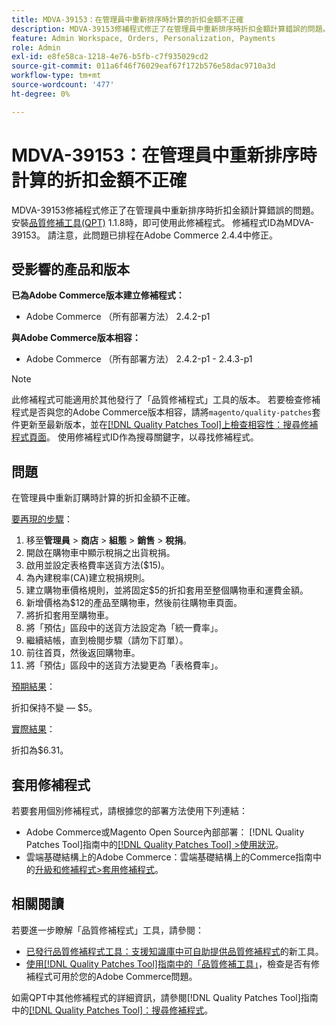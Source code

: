 ```yaml
---
title: MDVA-39153：在管理員中重新排序時計算的折扣金額不正確
description: MDVA-39153修補程式修正了在管理員中重新排序時折扣金額計算錯誤的問題。 安裝[Quality Patches Tool (QPT)](https://experienceleague.adobe.com/en/docs/commerce-operations/tools/quality-patches-tool/quality-patches-tool-to-self-serve-quality-patches) 1.1.8時，即可使用此修補程式。 修補程式ID為MDVA-39153。 請注意，此問題已排程在Adobe Commerce 2.4.4中修正。
feature: Admin Workspace, Orders, Personalization, Payments
role: Admin
exl-id: e8fe58ca-1218-4e76-b5fb-c7f935029cd2
source-git-commit: 011a6f46f76029eaf67f172b576e58dac9710a3d
workflow-type: tm+mt
source-wordcount: '477'
ht-degree: 0%

---
```


# MDVA-39153：在管理員中重新排序時計算的折扣金額不正確

MDVA-39153修補程式修正了在管理員中重新排序時折扣金額計算錯誤的問題。 安裝[品質修補工具(QPT)](https://experienceleague.adobe.com/en/docs/commerce-operations/tools/quality-patches-tool/quality-patches-tool-to-self-serve-quality-patches) 1.1.8時，即可使用此修補程式。 修補程式ID為MDVA-39153。 請注意，此問題已排程在Adobe Commerce 2.4.4中修正。

## 受影響的產品和版本

**已為Adobe Commerce版本建立修補程式：**

* Adobe Commerce （所有部署方法） 2.4.2-p1

**與Adobe Commerce版本相容：**

* Adobe Commerce （所有部署方法） 2.4.2-p1 - 2.4.3-p1

>[!NOTE]
>
>此修補程式可能適用於其他發行了「品質修補程式」工具的版本。 若要檢查修補程式是否與您的Adobe Commerce版本相容，請將`magento/quality-patches`套件更新至最新版本，並在[[!DNL Quality Patches Tool]上檢查相容性：搜尋修補程式頁面](https://experienceleague.adobe.com/en/docs/commerce-operations/tools/quality-patches-tool/quality-patches-tool-to-self-serve-quality-patches)。 使用修補程式ID作為搜尋關鍵字，以尋找修補程式。

## 問題

在管理員中重新訂購時計算的折扣金額不正確。

<u>要再現的步驟</u>：

1. 移至&#x200B;**管理員** > **商店** > **組態** > **銷售** > **稅捐**。
1. 開啟在購物車中顯示稅捐之出貨稅捐。
1. 啟用並設定表格費率送貨方法($15)。
1. 為內建稅率(CA)建立稅捐規則。
1. 建立購物車價格規則，並將固定$5的折扣套用至整個購物車和運費金額。
1. 新增價格為$12的產品至購物車，然後前往購物車頁面。
1. 將折扣套用至購物車。
1. 將「預估」區段中的送貨方法設定為「統一費率」。
1. 繼續結帳，直到檢閱步驟（請勿下訂單）。
1. 前往首頁，然後返回購物車。
1. 將「預估」區段中的送貨方法變更為「表格費率」。

<u>預期結果</u>：

折扣保持不變 — $5。

<u>實際結果</u>：

折扣為$6.31。

## 套用修補程式

若要套用個別修補程式，請根據您的部署方法使用下列連結：

* Adobe Commerce或Magento Open Source內部部署： [!DNL Quality Patches Tool]指南中的[[!DNL Quality Patches Tool] >使用狀況](/help/tools/quality-patches-tool/usage.md)。
* 雲端基礎結構上的Adobe Commerce：雲端基礎結構上的Commerce指南中的[升級和修補程式>套用修補程式](https://experienceleague.adobe.com/docs/commerce-cloud-service/user-guide/develop/upgrade/apply-patches.html)。

## 相關閱讀

若要進一步瞭解「品質修補程式」工具，請參閱：

* [已發行品質修補程式工具：支援知識庫中可自助提供品質修補程式](https://experienceleague.adobe.com/en/docs/commerce-operations/tools/quality-patches-tool/quality-patches-tool-to-self-serve-quality-patches)的新工具。
* [使用[!DNL Quality Patches Tool]指南中的「品質修補工具」](/help/tools/quality-patches-tool/patches-available-in-qpt/check-patch-for-magento-issue-with-magento-quality-patches.md)，檢查是否有修補程式可用於您的Adobe Commerce問題。

如需QPT中其他修補程式的詳細資訊，請參閱[!DNL Quality Patches Tool]指南中的[[!DNL Quality Patches Tool]：搜尋修補程式](https://experienceleague.adobe.com/tools/commerce-quality-patches/index.html)。
